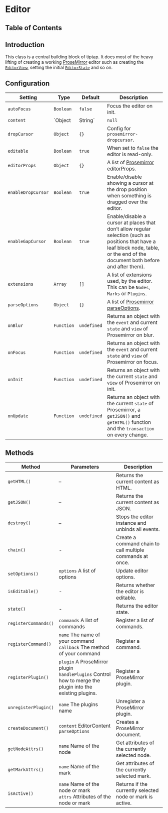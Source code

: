 # Editor

## Table of Contents

## Introduction
This class is a central building block of tiptap. It does most of the heavy lifting of creating a working  [ProseMirror](https://ProseMirror.net/) editor such as creating the [`EditorView`](https://ProseMirror.net/docs/ref/#view.EditorView), setting the initial [`EditorState`](https://ProseMirror.net/docs/ref/#state.Editor_State) and so on.

## Configuration
| Setting            | Type            | Default     | Description                                                                                                                                                                         |
| ------------------ | --------------- | ----------- | ----------------------------------------------------------------------------------------------------------------------------------------------------------------------------------- |
| `autoFocus`        | `Boolean`       | `false`     | Focus the editor on init.                                                                                                                                                           |
| `content`          | `Object|String` | `null`      | The editor state object used by Prosemirror. You can also pass HTML to the `content` slot. When used both, the `content` slot will be ignored.                                      |
| `dropCursor`       | `Object`        | `{}`        | Config for `prosemirror-dropcursor`.                                                                                                                                                |
| `editable`         | `Boolean`       | `true`      | When set to `false` the editor is read-only.                                                                                                                                        |
| `editorProps`      | `Object`        | `{}`        | A list of [Prosemirror editorProps](https://prosemirror.net/docs/ref/#view.EditorProps).                                                                                            |
| `enableDropCursor` | `Boolean`       | `true`      | Enable/disable showing a cursor at the drop position when something is dragged over the editor.                                                                                     |
| `enableGapCursor`  | `Boolean`       | `true`      | Enable/disable a cursor at places that don’t allow regular selection (such as positions that have a leaf block node, table, or the end of the document both before and after them). |
| `extensions`       | `Array`         | `[]`        | A list of extensions used, by the editor. This can be `Nodes`, `Marks` or `Plugins`.                                                                                                |
| `parseOptions`     | `Object`        | `{}`        | A list of [Prosemirror parseOptions](https://prosemirror.net/docs/ref/#model.ParseOptions).                                                                                         |
| `onBlur`           | `Function`      | `undefined` | Returns an object with the `event` and current `state` and `view` of Prosemirror on blur.                                                                                           |
| `onFocus`          | `Function`      | `undefined` | Returns an object with the `event` and current `state` and `view` of Prosemirror on focus.                                                                                          |
| `onInit`           | `Function`      | `undefined` | Returns an object with the current `state` and `view` of Prosemirror on init.                                                                                                       |
| `onUpdate`         | `Function`      | `undefined` | Returns an object with the current `state` of Prosemirror, a `getJSON()` and `getHTML()` function and the `transaction` on every change.                                                  |

## Methods
| Method               | Parameters                                                                                                  | Description                                               |
| -------------------- | ----------------------------------------------------------------------------------------------------------- | --------------------------------------------------------- |
| `getHTML()`             | –                                                                                                           | Returns the current content as HTML.                      |
| `getJSON()`             | –                                                                                                           | Returns the current content as JSON.                      |
| `destroy()`          | –                                                                                                           | Stops the editor instance and unbinds all events.         |
| `chain()`            | -                                                                                                           | Create a command chain to call multiple commands at once. |
| `setOptions()`       | `options` A list of options                                                                                 | Update editor options.                                    |
| `isEditable()`       | -                                                                                                           | Returns whether the editor is editable.                   |
| `state()`            | -                                                                                                           | Returns the editor state.                                 |
| `registerCommands()` | `commands` A list of commands                                                                               | Register a list of commands.                              |
| `registerCommand()`  | `name` The name of your command<br>`callback` The method of your command                                    | Register a command.                                       |
| `registerPlugin()`   | `plugin` A ProseMirror plugin<br>`handlePlugins` Control how to merge the plugin into the existing plugins. | Register a ProseMirror plugin.                            |
| `unregisterPlugin()` | `name` The plugins name                                                                                     | Unregister a ProseMirror plugin.                          |
| `createDocument()`   | `content` EditorContent<br>`parseOptions`                                                                   | Creates a ProseMirror document.                           |
| `getNodeAttrs()`     | `name` Name of the node                                                                                     | Get attributes of the currently selected node.            |
| `getMarkAttrs()`     | `name` Name of the mark                                                                                     | Get attributes of the currently selected mark.            |
| `isActive()`         | `name` Name of the node or mark<br>`attrs` Attributes of the node or mark                                   | Returns if the currently selected node or mark is active. |
